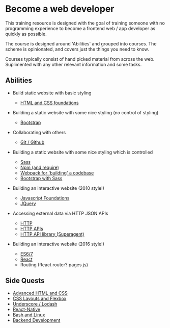 # Become a web developer

This training resource is designed with the goal of training someone with no programming experience to become a frontend web / app developer as quickly as possible.

The course is designed around 'Abilities' and grouped into courses. The scheme is opinionated, and covers just the things you need to know.

Courses typically consist of hand picked material from across the web. Suplimented with any other relevant information and some tasks.

## Abilities

* Build static website with basic styling
  * [HTML and CSS foundations](courses/core/1-html-and-css-foundations.md)

* Building a static website with some nice styling (no control of styling)
  * [Bootstrap](courses/core/2-bootstrap.md)

* Collaborating with others
  * [Git / Github](courses/core/4-git-and-github.md)

* Building a static website with some nice styling which is controlled
  * [Sass](courses/core/7-sass.md)
  * [Npm (and require)](courses/core/6-node-quickly.md)
  * [Webpack for 'building' a codebase](courses/core/8-webpack.md)
  * [Bootstrap with Sass](courses/core/9-bootstrap-with-sass.md)

* Building an interactive website (2010 style!)
  * [Javascript Foundations](courses/core/3-javascript-foundations.md)
  * [JQuery](courses/core/5-jquery.md)

* Accessing external data via HTTP JSON APIs
  * [HTTP](courses/core/11-http.md)
  * [HTTP APIs](courses/core/12-http-apis.md)
  * [HTTP API library (Superagent)](courses/core/13-http-apis-in-javascript.md)

* Building an interactive website (2016 style!)
  * [ES6/7](courses/core/10-es6.md)
  * [React](courses/core/14-react.md)
  * Routing (React router? pages.js)

## Side Quests

* [Advanced HTML and CSS](courses/side-quests/a-advanced-html-and-css.md)
* [CSS Layouts and Flexbox](courses/side-quests/b-css-layouts-and-flexbox.md)
* [Underscore / Lodash](courses/side-quests/c-underscore-and-lodash.md)
* [React-Native](courses/side-quests/d-react-native.md)
* [Bash and Linux](courses/side-quests/e-bash.md)
* [Backend Development](courses/side-quests/f-backend-dev.md)
